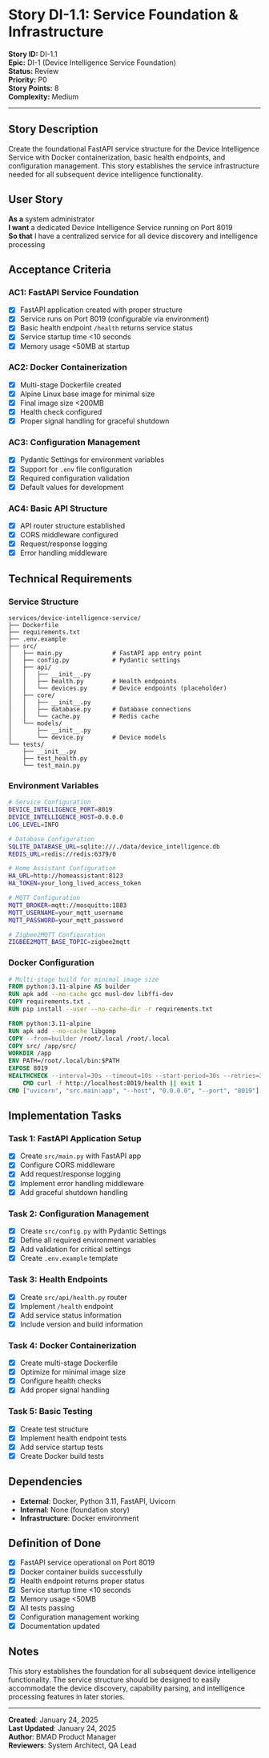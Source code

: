 # Story DI-1.1: Service Foundation & Infrastructure

**Story ID:** DI-1.1  
**Epic:** DI-1 (Device Intelligence Service Foundation)  
**Status:** Review  
**Priority:** P0  
**Story Points:** 8  
**Complexity:** Medium  

---

## Story Description

Create the foundational FastAPI service structure for the Device Intelligence Service with Docker containerization, basic health endpoints, and configuration management. This story establishes the service infrastructure needed for all subsequent device intelligence functionality.

## User Story

**As a** system administrator  
**I want** a dedicated Device Intelligence Service running on Port 8019  
**So that** I have a centralized service for all device discovery and intelligence processing  

## Acceptance Criteria

### AC1: FastAPI Service Foundation
- [x] FastAPI application created with proper structure
- [x] Service runs on Port 8019 (configurable via environment)
- [x] Basic health endpoint `/health` returns service status
- [x] Service startup time <10 seconds
- [x] Memory usage <50MB at startup

### AC2: Docker Containerization
- [x] Multi-stage Dockerfile created
- [x] Alpine Linux base image for minimal size
- [x] Final image size <200MB
- [x] Health check configured
- [x] Proper signal handling for graceful shutdown

### AC3: Configuration Management
- [x] Pydantic Settings for environment variables
- [x] Support for `.env` file configuration
- [x] Required configuration validation
- [x] Default values for development

### AC4: Basic API Structure
- [x] API router structure established
- [x] CORS middleware configured
- [x] Request/response logging
- [x] Error handling middleware

## Technical Requirements

### Service Structure
```
services/device-intelligence-service/
├── Dockerfile
├── requirements.txt
├── .env.example
├── src/
│   ├── main.py              # FastAPI app entry point
│   ├── config.py            # Pydantic settings
│   ├── api/
│   │   ├── __init__.py
│   │   ├── health.py        # Health endpoints
│   │   └── devices.py       # Device endpoints (placeholder)
│   ├── core/
│   │   ├── __init__.py
│   │   ├── database.py      # Database connections
│   │   └── cache.py         # Redis cache
│   └── models/
│       ├── __init__.py
│       └── device.py        # Device models
└── tests/
    ├── __init__.py
    ├── test_health.py
    └── test_main.py
```

### Environment Variables
```bash
# Service Configuration
DEVICE_INTELLIGENCE_PORT=8019
DEVICE_INTELLIGENCE_HOST=0.0.0.0
LOG_LEVEL=INFO

# Database Configuration
SQLITE_DATABASE_URL=sqlite:///./data/device_intelligence.db
REDIS_URL=redis://redis:6379/0

# Home Assistant Configuration
HA_URL=http://homeassistant:8123
HA_TOKEN=your_long_lived_access_token

# MQTT Configuration
MQTT_BROKER=mqtt://mosquitto:1883
MQTT_USERNAME=your_mqtt_username
MQTT_PASSWORD=your_mqtt_password

# Zigbee2MQTT Configuration
ZIGBEE2MQTT_BASE_TOPIC=zigbee2mqtt
```

### Docker Configuration
```dockerfile
# Multi-stage build for minimal image size
FROM python:3.11-alpine AS builder
RUN apk add --no-cache gcc musl-dev libffi-dev
COPY requirements.txt .
RUN pip install --user --no-cache-dir -r requirements.txt

FROM python:3.11-alpine
RUN apk add --no-cache libgomp
COPY --from=builder /root/.local /root/.local
COPY src/ /app/src/
WORKDIR /app
ENV PATH=/root/.local/bin:$PATH
EXPOSE 8019
HEALTHCHECK --interval=30s --timeout=10s --start-period=30s --retries=3 \
    CMD curl -f http://localhost:8019/health || exit 1
CMD ["uvicorn", "src.main:app", "--host", "0.0.0.0", "--port", "8019"]
```

## Implementation Tasks

### Task 1: FastAPI Application Setup
- [x] Create `src/main.py` with FastAPI app
- [x] Configure CORS middleware
- [x] Add request/response logging
- [x] Implement error handling middleware
- [x] Add graceful shutdown handling

### Task 2: Configuration Management
- [x] Create `src/config.py` with Pydantic Settings
- [x] Define all required environment variables
- [x] Add validation for critical settings
- [x] Create `.env.example` template

### Task 3: Health Endpoints
- [x] Create `src/api/health.py` router
- [x] Implement `/health` endpoint
- [x] Add service status information
- [x] Include version and build information

### Task 4: Docker Containerization
- [x] Create multi-stage Dockerfile
- [x] Optimize for minimal image size
- [x] Configure health checks
- [x] Add proper signal handling

### Task 5: Basic Testing
- [x] Create test structure
- [x] Implement health endpoint tests
- [x] Add service startup tests
- [x] Create Docker build tests

## Dependencies

- **External**: Docker, Python 3.11, FastAPI, Uvicorn
- **Internal**: None (foundation story)
- **Infrastructure**: Docker environment

## Definition of Done

- [x] FastAPI service operational on Port 8019
- [x] Docker container builds successfully
- [x] Health endpoint returns proper status
- [x] Service startup time <10 seconds
- [x] Memory usage <50MB
- [x] All tests passing
- [x] Configuration management working
- [x] Documentation updated

## Notes

This story establishes the foundation for all subsequent device intelligence functionality. The service structure should be designed to easily accommodate the device discovery, capability parsing, and intelligence processing features in later stories.

---

**Created**: January 24, 2025  
**Last Updated**: January 24, 2025  
**Author**: BMAD Product Manager  
**Reviewers**: System Architect, QA Lead
